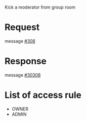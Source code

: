 Kick a moderator from group room

# Request
message [#308](../../proto/README.md#action_308)

# Response
message [#30308](../../proto/README.md#action_30308)

# List of access rule
* OWNER
* ADMIN